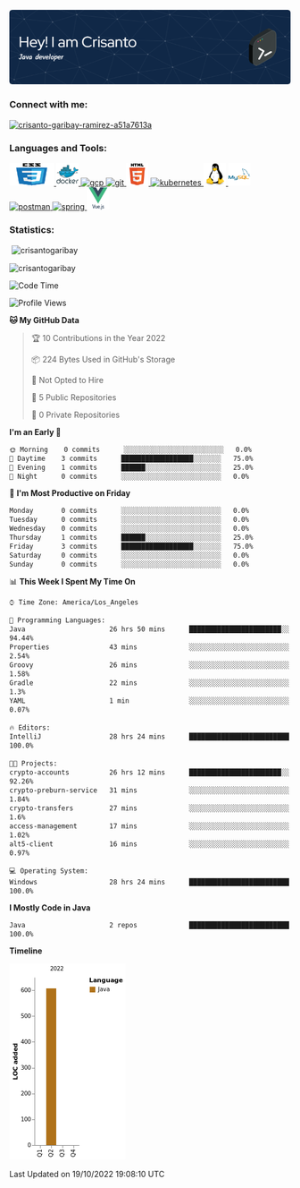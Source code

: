 ![Header](./assets/github-header-image.png)

<h3 align="left">Connect with me:</h3>
<p align="left">
<a href="https://linkedin.com/in/crisanto-garibay-ramirez-a51a7613a" target="blank"><img align="center" src="https://raw.githubusercontent.com/rahuldkjain/github-profile-readme-generator/master/src/images/icons/Social/linked-in-alt.svg" alt="crisanto-garibay-ramirez-a51a7613a" height="30" width="40" /></a>
</p>

<h3 align="left">Languages and Tools:</h3>
<p align="left"> <a href="https://www.w3schools.com/css/" target="_blank" rel="noreferrer"> <img src="https://raw.githubusercontent.com/devicons/devicon/master/icons/css3/css3-original-wordmark.svg" alt="css3" width="80" height="40"/> </a> <a href="https://www.docker.com/" target="_blank" rel="noreferrer"> <img src="https://raw.githubusercontent.com/devicons/devicon/master/icons/docker/docker-original-wordmark.svg" alt="docker" width="40" height="40"/> </a> <a href="https://cloud.google.com" target="_blank" rel="noreferrer"> <img src="https://www.vectorlogo.zone/logos/google_cloud/google_cloud-icon.svg" alt="gcp" width="40" height="40"/> </a> <a href="https://git-scm.com/" target="_blank" rel="noreferrer"> <img src="https://www.vectorlogo.zone/logos/git-scm/git-scm-icon.svg" alt="git" width="40" height="40"/> </a> <a href="https://www.w3.org/html/" target="_blank" rel="noreferrer"> <img src="https://raw.githubusercontent.com/devicons/devicon/master/icons/html5/html5-original-wordmark.svg" alt="html5" width="40" height="40"/> </a> <a href="https://kubernetes.io" target="_blank" rel="noreferrer"> <img src="https://www.vectorlogo.zone/logos/kubernetes/kubernetes-icon.svg" alt="kubernetes" width="40" height="40"/> </a> <a href="https://www.linux.org/" target="_blank" rel="noreferrer"> <img src="https://raw.githubusercontent.com/devicons/devicon/master/icons/linux/linux-original.svg" alt="linux" width="40" height="40"/> </a> <a href="https://www.mysql.com/" target="_blank" rel="noreferrer"> <img src="https://raw.githubusercontent.com/devicons/devicon/master/icons/mysql/mysql-original-wordmark.svg" alt="mysql" width="40" height="40"/> </a> <a href="https://postman.com" target="_blank" rel="noreferrer"> <img src="https://www.vectorlogo.zone/logos/getpostman/getpostman-icon.svg" alt="postman" width="40" height="40"/> </a> <a href="https://spring.io/" target="_blank" rel="noreferrer"> <img src="https://www.vectorlogo.zone/logos/springio/springio-icon.svg" alt="spring" width="40" height="40"/> </a> <a href="https://vuejs.org/" target="_blank" rel="noreferrer"> <img src="https://raw.githubusercontent.com/devicons/devicon/master/icons/vuejs/vuejs-original-wordmark.svg" alt="vuejs" width="40" height="40"/> </a> </p>

<h3 align="left">Statistics:</h3>

<p>&nbsp;<img align="center" src="https://github-readme-stats.vercel.app/api?username=RamGar999&show_icons=true&locale=en&theme=dark" alt="crisantogaribay" /></p>

<p><img align="center" src="https://github-readme-streak-stats.herokuapp.com/?user=RamGar999&theme=dark" alt="crisantogaribay" /></p>

<!--START_SECTION:waka-->
![Code Time](http://img.shields.io/badge/Code%20Time-260%20hrs%2042%20mins-blue)

![Profile Views](http://img.shields.io/badge/Profile%20Views-0-blue)

**🐱 My GitHub Data** 

> 🏆 10 Contributions in the Year 2022
 > 
> 📦 224 Bytes Used in GitHub's Storage 
 > 
> 🚫 Not Opted to Hire
 > 
> 📜 5 Public Repositories 
 > 
> 🔑 0 Private Repositories  
 > 
**I'm an Early 🐤** 

```text
🌞 Morning    0 commits      ░░░░░░░░░░░░░░░░░░░░░░░░░   0.0% 
🌆 Daytime    3 commits      ██████████████████░░░░░░░   75.0% 
🌃 Evening    1 commits      ██████░░░░░░░░░░░░░░░░░░░   25.0% 
🌙 Night      0 commits      ░░░░░░░░░░░░░░░░░░░░░░░░░   0.0%

```
📅 **I'm Most Productive on Friday** 

```text
Monday       0 commits      ░░░░░░░░░░░░░░░░░░░░░░░░░   0.0% 
Tuesday      0 commits      ░░░░░░░░░░░░░░░░░░░░░░░░░   0.0% 
Wednesday    0 commits      ░░░░░░░░░░░░░░░░░░░░░░░░░   0.0% 
Thursday     1 commits      ██████░░░░░░░░░░░░░░░░░░░   25.0% 
Friday       3 commits      ██████████████████░░░░░░░   75.0% 
Saturday     0 commits      ░░░░░░░░░░░░░░░░░░░░░░░░░   0.0% 
Sunday       0 commits      ░░░░░░░░░░░░░░░░░░░░░░░░░   0.0%

```


📊 **This Week I Spent My Time On** 

```text
⌚︎ Time Zone: America/Los_Angeles

💬 Programming Languages: 
Java                     26 hrs 50 mins      ███████████████████████░░   94.44% 
Properties               43 mins             ░░░░░░░░░░░░░░░░░░░░░░░░░   2.54% 
Groovy                   26 mins             ░░░░░░░░░░░░░░░░░░░░░░░░░   1.58% 
Gradle                   22 mins             ░░░░░░░░░░░░░░░░░░░░░░░░░   1.3% 
YAML                     1 min               ░░░░░░░░░░░░░░░░░░░░░░░░░   0.07%

🔥 Editors: 
IntelliJ                 28 hrs 24 mins      █████████████████████████   100.0%

🐱‍💻 Projects: 
crypto-accounts          26 hrs 12 mins      ███████████████████████░░   92.26% 
crypto-preburn-service   31 mins             ░░░░░░░░░░░░░░░░░░░░░░░░░   1.84% 
crypto-transfers         27 mins             ░░░░░░░░░░░░░░░░░░░░░░░░░   1.6% 
access-management        17 mins             ░░░░░░░░░░░░░░░░░░░░░░░░░   1.02% 
alt5-client              16 mins             ░░░░░░░░░░░░░░░░░░░░░░░░░   0.97%

💻 Operating System: 
Windows                  28 hrs 24 mins      █████████████████████████   100.0%

```

**I Mostly Code in Java** 

```text
Java                     2 repos             █████████████████████████   100.0%

```


**Timeline**

![Chart not found](https://raw.githubusercontent.com/CrisantoGaribayRamirez/CrisantoGaribayRamirez/main/charts/bar_graph.png) 


 Last Updated on 19/10/2022 19:08:10 UTC
<!--END_SECTION:waka-->
